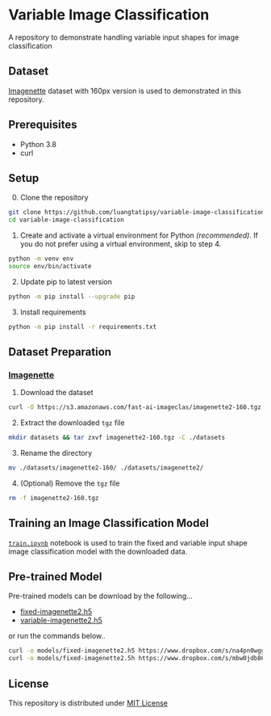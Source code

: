 # Variable Image Classification
A repository to demonstrate handling variable input shapes for image classification

## Dataset
[Imagenette](https://github.com/fastai/imagenette) dataset with 160px version is used to demonstrated in this repository.
## Prerequisites
- Python 3.8
- curl
## Setup
0. Clone the repository
```sh
git clone https://github.com/luangtatipsy/variable-image-classification.git
cd variable-image-classification
```
1. Create and activate a virtual environment for Python _(recommended)_. If you do not prefer using a virtual environment, skip to step 4.
```sh
python -m venv env
source env/bin/activate
```
2. Update pip to latest version
```sh
python -m pip install --upgrade pip
```
3. Install requirements
```sh
python -m pip install -r requirements.txt
```

## Dataset Preparation
### [Imagenette](https://github.com/fastai/imagenette)  
  1. Download the dataset
  ```sh
  curl -O https://s3.amazonaws.com/fast-ai-imageclas/imagenette2-160.tgz
  ```
  2. Extract the downloaded `tgz` file
  ```sh
  mkdir datasets && tar zxvf imagenette2-160.tgz -C ./datasets
  ```
  3. Rename the directory
  ```sh
  mv ./datasets/imagenette2-160/ ./datasets/imagenette2/
  ```
  4. (Optional) Remove the `tgz` file
  ```sh
  rm -f imagenette2-160.tgz
  ```
  
 ## Training an Image Classification Model
[`train.ipynb`](https://github.com/luangtatipsy/variable-image-classification/blob/main/train.ipynb) notebook is used to train the fixed and variable input shape image classification model with the downloaded data. 

## Pre-trained Model
Pre-trained models can be download by the following... 
- [fixed-imagenette2.h5](https://www.dropbox.com/s/na4pn0wggcdbjjb/fixed-imagenette2.h5)
- [variable-imagenette2.h5](https://www.dropbox.com/s/mbw0jdb86s0xw1a/variable-imagenette2.h5)

or run the commands below..
```sh
curl -o models/fixed-imagenette2.h5 https://www.dropbox.com/s/na4pn0wggcdbjjb/fixed-imagenette2.h5
curl -o models/fixed-imagenette2.5h https://www.dropbox.com/s/mbw0jdb86s0xw1a/variable-imagenette2.h5
```
  
  ## License
This repository is distributed under [MIT License](https://github.com/luangtatipsy/variable-image-classification/blob/main/LICENSE)
